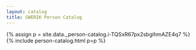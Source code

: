 ```yaml
---
layout: catalog
title: SWERIK Person Catalog
---
```

{% assign p = site.data._person-catalog.i-TQSxR67px2sbgihmAZE4q7 %}
{% include person-catalog.html p=p %}

